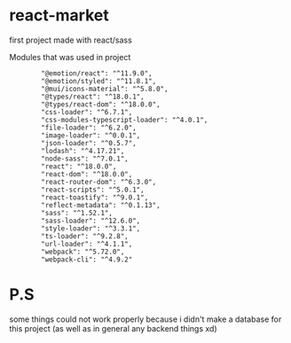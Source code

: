 # react-market
first project made with react/sass

Modules that was used in project
```
        "@emotion/react": "^11.9.0",
        "@emotion/styled": "^11.8.1",
        "@mui/icons-material": "^5.8.0",
        "@types/react": "^18.0.1",
        "@types/react-dom": "^18.0.0",
        "css-loader": "^6.7.1",
        "css-modules-typescript-loader": "^4.0.1",
        "file-loader": "^6.2.0",
        "image-loader": "^0.0.1",
        "json-loader": "^0.5.7",
        "lodash": "^4.17.21",
        "node-sass": "^7.0.1",
        "react": "^18.0.0",
        "react-dom": "^18.0.0",
        "react-router-dom": "^6.3.0",
        "react-scripts": "^5.0.1",
        "react-toastify": "^9.0.1",
        "reflect-metadata": "^0.1.13",
        "sass": "^1.52.1",
        "sass-loader": "^12.6.0",
        "style-loader": "^3.3.1",
        "ts-loader": "^9.2.8",
        "url-loader": "^4.1.1",
        "webpack": "^5.72.0",
        "webpack-cli": "^4.9.2"
```

# P.S
some things could not work properly because i didn't make a database for this project (as well as in general any backend things xd)